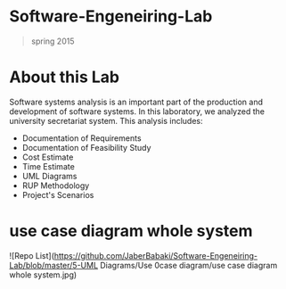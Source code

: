 # Software-Engeneiring-Lab
>spring 2015
# About this Lab
Software systems analysis is an important part of the production and development of software systems. In this laboratory, we analyzed the university secretariat system. This analysis includes: 
* Documentation of Requirements
* Documentation of Feasibility Study 
* Cost Estimate
* Time Estimate
* UML Diagrams
* RUP Methodology
* Project's Scenarios
# use case diagram whole system
![Repo List](https://github.com/JaberBabaki/Software-Engeneiring-Lab/blob/master/5-UML Diagrams/Use 0case diagram/use case diagram whole system.jpg)
